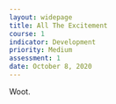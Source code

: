 ```yaml
---
layout: widepage
title: All The Excitement
course: 1
indicator: Development
priority: Medium
assessment: 1
date: October 8, 2020
---
```

Woot.